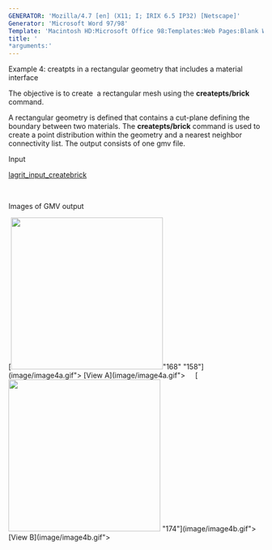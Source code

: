 ```yaml
---
GENERATOR: 'Mozilla/4.7 [en] (X11; I; IRIX 6.5 IP32) [Netscape]'
Generator: 'Microsoft Word 97/98'
Template: 'Macintosh HD:Microsoft Office 98:Templates:Web Pages:Blank Web Page'
title: '
*arguments:'
---
```


 Example 4: creatpts in a rectangular geometry that includes a material
 interface

  The objective is to create  a rectangular mesh using the
  **createpts/brick** command.
 
  A rectangular geometry is defined that contains a cut-plane defining
  the boundary between two materials. The **createpts/brick** command
  is used to create a point distribution within the geometry and a
  nearest neighbor connectivity list. The output consists of one gmv
  file.

 Input     

  [lagrit\_input\_createbrick](../lagrit_input_createbrick)

   

 Images of GMV output

  [<img height="300" width="300" src="https://lanl.github.io/LaGriT/assets/images/image4tn.gif">"168"
  "158"](image/image4a.gif"> [View A](image/image4a.gif">    
  [<img height="300" width="300" src="https://lanl.github.io/LaGriT/assets/images/image4btn.gif">
  "174"](image/image4b.gif"> [View B](image/image4b.gif">
